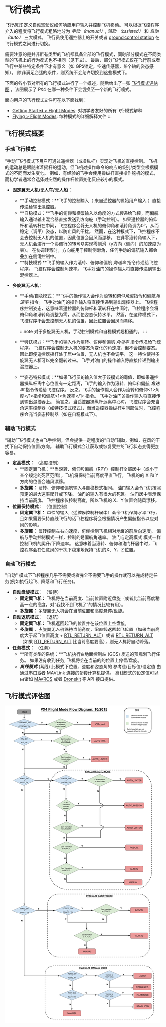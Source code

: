 # 飞行模式

*飞行模式* 定义自动驾驶仪如何响应用户输入并控制飞机移动。 可以根据飞控程序介入的程度将飞行模式粗略地分为 *手动 （manual）*, *辅助 （assisted）* 和 *自动 （auto）* 三大模式。 飞行员使用遥控器上的开关或者 [ground control station](../qgc/README.md) 在飞行模式之间进行切换。

需要注意的是并非所有类型的飞机都具备全部的飞行模式，同时部分模式在不同类型的飞机上的行为模式也不相同（见下文）。 最后，部分飞行模式仅在飞行前或者飞行中某些特定条件下才有意义（如 GPS锁定，空速传感器，某个轴的姿态感知）。 除非满足合适的条件，则系统不会允许切换到这些模式下。

下面的各小节对所有的飞行模式进行了一个概述，随后给出了一张 [飞行模式评估图](#flight-mode-evaluation-diagram) ，该图展示了 PX4 在哪一种条件下会切换至一个新的飞行模式。

面向用户的飞行模式文件可在以下面找到：
- [Getting Started > Flight Modes](../getting_started/flight_modes.md): 对初学者友好的所有飞行模式解释
- [Flying > Flight Modes](../flight_modes/README.md): 每种模式的详细解释文件
:::

## 飞行模式概要

### 手动飞行模式

“手动”飞行模式下用户可通过遥控器（或操纵杆）实现对飞机的直接控制。 飞机的运动总是跟随者着摇杆的运动，但飞机对操作命令的响应的级别/类型会根据模式的不同而发生变化。 例如，有经验的飞手会使用操纵杆直接操作舵机的模式，而初学者通常会选择对突然的操作杆位置变化反应较小的模式。

* **固定翼无人机/无人车/无人船：**
  * **手动控制模式：**飞手的控制输入（ 来自遥控器的原始用户输入 ）直接传递给输出混控器。
  * **自稳模式：**飞手的俯仰和横滚输入以角度的方式传递给飞控，而偏航输入通过输出混合器直接发送到方向舵（手动控制）。 如果遥控器的俯仰杆和滚转杆在中间，飞控程序会将无人机的俯仰角和滚转角调为0°，从而稳定（调平）姿态，以防止风的干扰。 然而，在这种模式下，飞控程序不会去控制无人机的位置，因此位置会因风而漂移。 在非零滚转角输入下，无人机会进行一个协调行的转弯以实现零侧滑（y方向（侧向）的加速度为零）。 在协调转弯时，方向舵用于控制侧滑角，任何手动的偏航输入都会叠加在侧滑控制中。
  * **特技模式:**飞手的输入作为滚转、俯仰和偏航 *角速率* 指令传递给飞控程序。 飞控程序会控制角速率。 飞手对油门的操作输入将直接传递到输出混控器上。

* **多旋翼无人机：**
  * **手动/自稳模式：**飞手的操作输入会作为滚转和俯仰*角度*指令和偏航*角速率* 指令。 飞手对油门的操作输入将直接传递到输出混控器上。 飞控程序控制姿态，这意味着遥控器的俯仰杆和滚转杆在中间时，飞控程序会将俯仰角和滚转角调整为零，从而使姿态保持水平。 然而，在这种模式下，飞控程序不会去控制无人机的位置，因此位置会因风而漂移。

    :::note 对于多旋翼无人机，手动控制模式和自稳模式是相通的。
:::

  * **特技模式：**飞手的输入作为滚转、俯仰和偏航 *角速率* 指令传递给飞控程序。 飞控程序会控制无人机的姿态角变化的角速度，但不会控制姿态。 因此即便遥控器摇杆处于居中位置，无人机也不会调平。 这一特性使得多旋翼无人机可以完全翻转过来。 飞手对油门的操作输入将直接传递到输出混控器上。
  * **姿态特技模式：**如果飞行员的输入值大于该模式的阈值，即如果遥控器操纵杆离中心位置有一定距离，飞手的输入作为滚转、俯仰和偏航 *角速率* 指令传递给飞控程序。 反之，飞手的操作输入会作为滚转和俯仰<1>角度</1>指令和偏航<1>角速率</1> 指令。 飞手对油门的操作输入将直接传到输出混控器上。 简言之，当遥控器操纵杆远离中心时，飞控程序会充当角速率控制器（如特技模式模式），而当遥控器操纵杆中间部位时，飞控程序会充当姿态控制器（如在自稳模式下）。


### 辅助飞行模式

“辅助”飞行模式也由飞手控制，但会提供一定程度的“自动”辅助，例如，在风的干扰下自动保持位置/方向。 辅助飞行模式会让获取或恢复受控的飞行状态变得更加容易。

* **定高模式：** （高度控制）
  * **固定翼飞机：**当滚转、俯仰和偏航（RPY）控制杆全部居中（或小于某个规定的死区范围），飞机将保持当前高度平直飞行。 飞机的的 X 和 Y 方向的位置会随风漂移。
  * **多旋翼：** 滚转、俯仰和偏航输入与自稳模式相同。 油门输入会令飞机按照预定的最大速率爬升或下降。 油门的输入有很大的死区。 油门居中表示保持当前高度。 飞控程序仅控制高度，所以飞机的 X、Y 位置会随风漂移。
* **位置保持模式：** （位置控制）
  * **固定翼飞机：** 中性的输入（遥控器控制杆居中）会令飞机保持水平飞行，且如果需要保持直线飞行的话飞控程序将会根据情况产生偏航指令以应对风的影响。
  * **多旋翼：** 滚转控制左右向速度，俯仰控制飞机相对地面的前后向速度。 偏航与手动控制模式一样，控制的是偏航角速率。 油门与定高模式 模式一样控制飞机的爬升/下降速率。 这意味着当滚转、俯仰和油门杆居中时，飞控程序会在任意风的干扰下稳定地保持飞机的X、Y、Z 位置。

### 自动飞行模式

"自动" 模式下飞控程序几乎不需要或者完全不需要飞手的操作就可以完成特定任务(例如执行起飞、降落和飞行任务)。

* **自动盘旋模式：** （留待）
  * **固定翼飞机：** 飞机将在当前高度、当前位置附近盘旋（或者比当前高度稍高一点的高度，对“我找不到飞机了”的情况比较有用）。
  * **多旋翼：** 多旋翼无人机会在当前位置和高度悬停/盘旋。
* **自动返航模式：** （返航）
  * **固定翼飞机：** 飞机返回起飞的位置并在该位置上空盘旋。
  * **多旋翼：** 多旋翼无人机保持当前高度，沿直线返回起飞位置（如果当前高度大于起飞位置高度 + [RTL_RETURN_ALT](../advanced/parameter_reference.md#RTL_RETURN_ALT)）或者 [RTL_RETURN_ALT](../advanced/parameter_reference.md#RTL_RETURN_ALT) （如果 [RTL_RETURN_ALT](../advanced/parameter_reference.md#RTL_RETURN_ALT) 比当前高度要高），则无人机将自动降落。
* **任务模式：** （任务）
  * **所有类型的系统：**飞机执行由地面控制站 (GCS) 发送的预规划飞行任务。 如果没有收到任务, 飞机将会在当前的的位置上停留/盘旋。
  * ***离线模式*** (离线) 此模式下位置、速度和姿态角的 参考值/目标值/设定值 由通过串口或者 MAVLink 连接的配套计算机提供。 离线模式的设定值可以由诸如 [MAVROS](https://github.com/mavlink/mavros) 或者 [Dronekit](http://dronekit.io) 等 API 接口提供。

## 飞行模式评估图

![Commander Flow diagram.](../../assets/diagrams/commander-flow-diagram.png)
